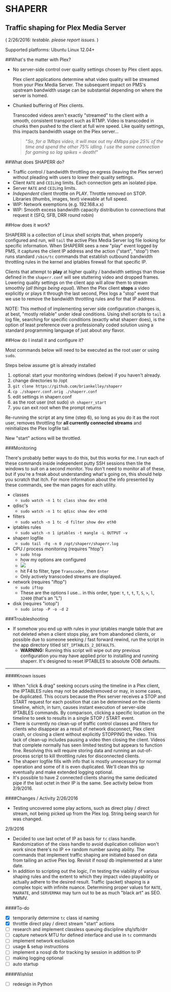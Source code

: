 # SHAPERR


## Traffic shaping for Plex Media Server ##

( 2/26/2016: *testable. please report issues.* )

Supported platforms: Ubuntu Linux 12.04+

##What's the matter with Plex?
* No server-side control over quality settings chosen by Plex client apps.

	Plex client applications determine what video quality will be streamed from your Plex Media Server. The subsequent impact on PMS's upstream bandwidth usage can be substantial depending on where the server is homed.

* Chunked buffering of Plex clients.

	Transcoded videos aren't exactly "streamed" to the client with a smooth, consistent transport such as RTMP. Video is transcoded in chunks then pushed to the client at full wire speed. Like quality settings, this impacts bandwidth usage on the Plex server...

	> "*So, for a 1Mbps video, it will max out my 4Mbps pipe 25% of the time and spend the other 75% idling. I use the same connection for gaming so lag spikes = death!*"

##What does SHAPERR do?

* Traffic control / bandwidth throttling on egress (leaving the Plex server) without pleading with users to lower their quality settings.
* Client `RATE` and `CEIL`ing limits. Each connection gets an isolated pipe.
* Server `RATE` and `CEIL`ing limits.
* *Independent* client throttle on PLAY. Throttle removed on STOP. Libraries (thumbs, images, text) viewable at full speed.
* WIP: Network exemptions (e.g. 192.168.x.x)
* WIP: Smooth excess bandwidth capacity distribution to connections that request it (SFQ, SFB, DRR round robin) 

##How does it work?

SHAPERR is a collection of Linux shell scripts that, when properly configured and run, will `tail` the active Plex Media Server log file looking for specific information. When SHAPERR sees a new "play" event logged by PMS, it captures the client IP address and the action ("start", "stop") then runs standard `/sbin/tc` commands that establish outbound bandwidth throttling rules in the kernel and iptables firewall for that specific IP.

Clients that attempt to **play** at higher quality / bandwidth settings than those defined in the  `shaperr.conf` will see stuttering video and dropped frames. Lowering quality settings on the client app will allow them to stream smoothly (*all things being equal*). When the Plex client **stops** a video explicitly or plays it through the last second, Plex logs a "stop" event that we use to remove the bandwidth throttling rules and for that IP address.

NOTE: This method of implementing server side configuration changes is, at best, "mostly reliable" under ideal conditions. Using shell scripts to `tail` a log file, searching for specific conditions (exactly what shaperr does), is the option of least preference over a professionally coded solution using a standard programming language of just about *any* flavor. 

##How do I install it and configure it?

Most commands below will need to be executed as the root user or using `sudo`.

Steps below assume git is already installed
  
1. optional: start your monitoring windows (below) if you haven't already.
2. change directories to /opt
3. `git clone https://github.com/briankelley/shaperr`
4. `cp ./shaperr.conf.orig ./shaperr.conf`
5. edit settings in shaperr.conf
6. as the root user (not sudo) `sh shaperr_start`
7. you can exit root when the prompt returns

Re-running the script at any time (step 6), so long as you do it as the root user, removes throttling for **all currently connected streams** and reinitializes the Plex logfile tail.

New "start" actions will be throttled.


###Monitoring

There's probably better ways to do this, but this works for me. I run each of these commands inside independent putty SSH sessions then tile the windows to suit on a second monitor. You don't need to monitor all of these, but if you're a freak about understanding what's going on, this should help you scratch that itch. For more information about the info presented by these commands, see the man pages for each utility.

- classes
	- `sudo watch -n 1 tc class show dev eth0`
- qdisc's
	- `sudo watch -n 1 tc qdisc show dev eth0`
- filters
	- `sudo watch -n 1 tc -d filter show dev eth0`
- iptables rules
	- `sudo watch -n 1 iptables -t mangle -L OUTPUT -v`
- shaperr logfile
	- `sudo tail -Fq -n 0 /opt/shaperr/shaperr.log`
- CPU / process monitoring (requires "htop")
	- `sudo htop`
	- how my options are configured
	- ![](http://i.imgur.com/fExT80H.png)
	- hit F4 to filter, type `Transcoder`, then `Enter`
	- Only actively transcoded streams are displayed.
- network (requires "iftop")
	- `sudo iftop`
	- These are the options I use... in this order, type: `t`, `t`, `t`, `T`, `S`, `>`, `l`, `32400` (that's an "L")
- disk (requires "iotop")
	- `sudo iotop -P -o -d 2`

###Troubleshooting
- If somehow you end up with rules in your iptables mangle table that are not deleted when a client stops play, are from abandoned clients, or possible due to someone seeking / fast forward rewind, run the script in the app directory titled `SET_IPTABLES_2_DEFAULTS`.
	- **WARNING:** Running this script will wipe out *any* previous configuration you may have applied prior to installing and running shaperr. It's designed to reset IPTABLES to absolute OOB defaults. 

----------
####Known issues

* When "click & drag" seeking occurs using the timeline in a Plex client, the IPTABLES rules may not be added/removed or may, in some cases, be duplicated. This occurs because the Plex server receives a STOP and START request for each position that can be determined on the clients timeline, which, in turn, causes instant execution of server-side IPTABLES commands. By comparison, clicking a specific location on the timeline to seek to results in a single STOP / START event.
* There is currently no clean-up of traffic control classes and filters for clients who disappear as a result of network disconnect, Plex client crash, or closing a client without explicitly STOPPING the video. This lack of clean-up includes pausing a video then closing the client. Videos that complete normally has seen limited testing but appears to function fine. Resolving this will require storing data and running an out-of-process script to kill throttling rules for disconnected clients.
* The shaperr logfile fills with info that is mostly unnecessary for normal operation and some of it is even duplicated. We'll clean this up eventually and make extended logging optional.
* It's possible to have 2 connected clients sharing the same dedicated pipe if the last octet in their IP is the same. See activity below from 2/9/2016.

####Changes / Activity
2/26/2016

* Testing uncovered some play actions, such as direct play / direct stream, not being picked up from the Plex log. String being search for was changed. 

2/9/2016

* Decided to use last octet of IP as basis for `tc` class handle. Randomization of the class handle to avoid duplication collision won't work since there's no IP <-> random number saving ability. The commands that implement traffic shaping are initiated based on data from tailing an active Plex log. Revisit if nosql db implemented at a later date.
* In addition to scripting out the logic, I'm testing the viability of various shaping rules and the extent to which they impact video playability or actually adhere to the desired result. Traffic (packet) shaping is a complex topic with infinite nuance. Determining proper values for `RATE`, `MAXRATE`, and `SERVERMAX` may turn out to be as much "black art" as SEO. YMMV.

####To-do
- [x] temporarily determine `tc` class id naming
- [x] throttle direct play / direct stream "start" actions 
- [ ] research and implement classless queuing discipline sfq/sfb/drr
- [ ] capture network MTU for defined interface and use in `tc` commands
- [ ] implement network exclusion
- [ ] usage & setup instructions
- [ ] implement a nosql db for tracking by session in addition to IP
- [ ] making logging optional
- [ ] auto startup

####Wishlist
- [ ] redesign in Python
